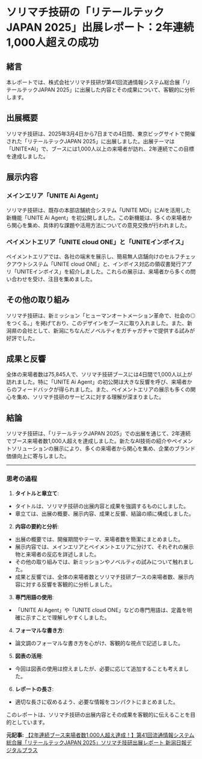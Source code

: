 # ソリマチ技研の「リテールテックJAPAN 2025」出展レポート：2年連続1,000人超えの成功

## 緒言

本レポートでは、株式会社ソリマチ技研が第41回流通情報システム総合展「リテールテックJAPAN 2025」に出展した内容とその成果について、客観的に分析します。

## 出展概要

ソリマチ技研は、2025年3月4日から7日までの4日間、東京ビッグサイトで開催された「リテールテックJAPAN 2025」に出展しました。出展テーマは「UNITE×AI」で、ブースには1,000人以上の来場者が訪れ、2年連続でこの目標を達成しました。

## 展示内容

### メインエリア「UNITE Ai Agent」

ソリマチ技研は、既存の本部店舗統合システム「UNITE MDi」にAIを活用した新機能「UNITE Ai Agent」を初公開しました。この新機能は、多くの来場者から関心を集め、具体的な課題や活用方法についての意見交換が行われました。

### ペイメントエリア「UNITE cloud ONE」と「UNITEインボイス」

ペイメントエリアでは、各社の端末を展示し、簡易無人店舗向けのセルフチェックアウトシステム「UNITE cloud ONE」と、インボイス対応の領収書発行アプリ「UNITEインボイス」を紹介しました。これらの展示は、来場者から多くの問い合わせを受け、注目を集めました。

## その他の取り組み

ソリマチ技研は、新ミッション「ヒューマンオートメーション革命で、社会の◎をつくる。」を掲げており、このデザインをブースに取り入れました。また、新潟県の会社として、新潟にちなんだノベルティをガチャガチャで提供する試みが好評でした。

## 成果と反響

全体の来場者数は75,845人で、ソリマチ技研ブースには4日間で1,000人以上が訪れました。特に「UNITE Ai Agent」の初公開は大きな反響を呼び、来場者からのフィードバックが得られました。また、ペイメントエリアの展示も多くの関心を集め、ソリマチ技研のサービスに対する理解が深まりました。

## 結論

ソリマチ技研は、「リテールテックJAPAN 2025」での出展を通じて、2年連続でブース来場者数1,000人超えを達成しました。新たなAI技術の紹介やペイメントソリューションの展示により、多くの来場者から関心を集め、企業のブランド価値向上に寄与しました。

---

### 思考の過程

1. **タイトルと章立て**:
 - タイトルは、ソリマチ技研の出展内容と成果を強調するものにしました。
 - 章立ては、出展の概要、展示内容、成果と反響、結論の順に構成しました。

2. **内容の要約と分析**:
 - 出展の概要では、開催期間やテーマ、来場者数を簡潔にまとめました。
 - 展示内容では、メインエリアとペイメントエリアに分けて、それぞれの展示物と来場者の反応を詳述しました。
 - その他の取り組みでは、新ミッションやノベルティの試みについて触れました。
 - 成果と反響では、全体の来場者数とソリマチ技研ブースの来場者数、展示内容に対する反響を客観的に分析しました。

3. **専門用語の使用**:
 - 「UNITE Ai Agent」や「UNITE cloud ONE」などの専門用語は、定義を明確に示すことで理解しやすくしました。

4. **フォーマルな書き方**:
 - 論文調のフォーマルな書き方を心がけ、客観的な視点で記述しました。

5. **図表の活用**:
 - 今回は図表の使用は控えましたが、必要に応じて追加することも考えました。

6. **レポートの長さ**:
 - 適切な長さに収めるよう、必要な情報をコンパクトにまとめました。

このレポートは、ソリマチ技研の出展内容とその成果を客観的に伝えることを目的としています。

**元記事:** [【2年連続ブース来場者数1,000人超え達成！】第41回流通情報システム総合展「リテールテックJAPAN 2025」ソリマチ技研出展レポート 新潟日報デジタルプラス](https://www.niigata-nippo.co.jp/articles/-/581546)